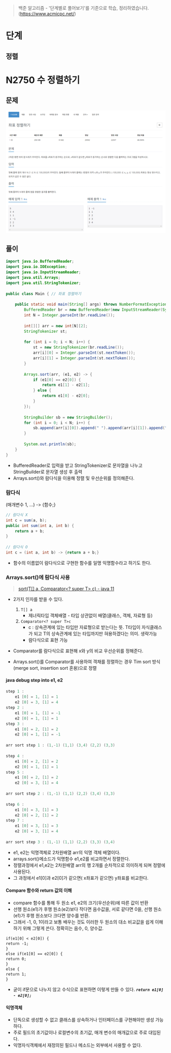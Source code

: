> 백준 알고리즘 - '단계별로 풀어보기'를 기준으로 학습, 정리하였습니다.(https://www.acmicpc.net/)
# 단계 
## 정렬

# N2750 수 정렬하기

## 문제
![](image/2022-01-04-21-15-55.png)
## 풀이
```java
import java.io.BufferedReader;
import java.io.IOException;
import java.io.InputStreamReader;
import java.util.Arrays;
import java.util.StringTokenizer;

public class Main { // 좌표 정렬하기

	public static void main(String[] args) throws NumberFormatException, IOException {
		BufferedReader br = new BufferedReader(new InputStreamReader(System.in));
		int N = Integer.parseInt(br.readLine());

		int[][] arr = new int[N][2];
		StringTokenizer st;

		for (int i = 0; i < N; i++) {
			st = new StringTokenizer(br.readLine());
			arr[i][0] = Integer.parseInt(st.nextToken());
			arr[i][1] = Integer.parseInt(st.nextToken());
		}

		Arrays.sort(arr, (e1, e2) -> {
			if (e1[0] == e2[0]) {
				return e1[1] - e2[1];
			} else {
				return e1[0] - e2[0];
			}
		});

		StringBuilder sb = new StringBuilder();
		for (int i = 0; i < N; i++) {
			sb.append(arr[i][0]).append(" ").append(arr[i][1]).append("\n");
		}

		System.out.println(sb);
	}
}
```
* BufferedReader로 입력을 받고 StringTokenizer로 문자열을 나누고 StringBuilder로 문자열 생성 후 출력
* Arrays.sort()와 람다식을 이용해 정렬 및 우선순위를 정의해준다.

### 람다식
(매개변수 1, ...) -> {함수;}
```java
// 람다식 X
int c = sum(a, b);
public int sum(int a, int b) {
	return a + b;
}
 
// 람다식 O
int c = (int a, int b) -> {return a + b;}
```
* 함수의 이름없이 람다식으로 구현한 함수를 일명 익명함수라고 하기도 한다.

### Arrays.sort()에 람다식 사용
> [sort​(T[] a, Comparator<? super T> c) - java 11](https://docs.oracle.com/en/java/javase/11/docs/api/java.base/java/util/Arrays.html#sort(T[],java.util.Comparator))
* 2가지 인자를 받을 수 있다.
  1. `T[] a `
      * 제너릭타입 객체배열 - 타입 상관없이 배열(클래스, 객체, 자료형 등)
  1. `Comparator<? super T>c`
      * <? super T>c : 상속관계에 있는 타입만 자료형으로 받는다는 뜻.  T타입이 자식클래스가 되고 T의 상속관계에 있는 타입까지만 혀용하겠다는 의미. 생략가능
      * 람다식으로 표현 가능 

* Comparator를 람다식으로 표현해 x와 y의 비교 우선순위를 정해준다.
* Arrays.sort()를 Comparator를 사용하여 객채를 정렬하는 경우 Tim sort 방식(merge sort, insertion sort 혼용)으로 정렬

#### java debug step into e1, e2
```java
step 1 :
    e1 [0] = 1, [1] = 1
    e2 [0] = 3, [1] = 4
step 2 :
    e1 [0] = 1, [1] = -1
    e2 [0] = 1, [1] = 1
step 3 :
    e1 [0] = 2, [1] = 2
    e2 [0] = 1, [1] = -1

arr sort step 1 : (1,-1) (1,1) (3,4) (2,2) (3,3)

step 4 :
    e1 [0] = 2, [1] = 2
    e2 [0] = 1, [1] = 1
step 5 :
    e1 [0] = 2, [1] = 2
    e2 [0] = 3, [1] = 4
    
arr sort step 2 : (1,-1) (1,1) (2,2) (3,4) (3,3)

step 6 :
    e1 [0] = 3, [1] = 3
    e2 [0] = 2, [1] = 2
step 7 :
    e1 [0] = 3, [1] = 3
    e2 [0] = 3, [1] = 4
            
arr sort step 3 : (1,-1) (1,1) (2,2) (3,3) (3,4)    
```
* e1, e2는 익명객체로 2차원배열 arr의 익명 객체 배열이다.
* arrays.sort()메소드가 익명함수 e1,e2를 비교하면서 정렬한다. 
* 정렬과정에서 e1,e2는 2차원배열 arr의 행 2개를 순차적으로 의미하게 되며 정렬에 사용된다.
* 그 과정에서 e1[0]과 e2[0]가 같으면( x좌표가 같으면) y좌표를 비교한다.
  
#### Compare 함수와 return 값의 이해
* compare 함수를 통해 두 원소 e1, e2의 크기(우선순위)에 따른 값이 반환
* 선행 원소(e1)가 후행 원소(e2)보다 작다면 음수값을, 서로 같다면 0을, 선행 원소(e1)가 후행 원소보다 크다면 양수를 반환.
* 그래서 -1, 0, 1이라고 보통 배우는 것도 이러한 두 원소의 대소 비교값을 쉽게 이해하기 위해 그렇게 쓴다. 정확히는 음수, 0, 양수값.
```
if(e1[0] < e2[0]) {
return -1;
}
else if(e1[0] == e2[0]) {
return 0;
}
else {
return 1;
}
```
* 굳이 if문으로 나누지 않고 수식으로 표현하면 이렇게 만들 수 있다.
***`return e1[0] - e2[0];`***


#### 익명객체 
* 단독으로 생성할 수 없고 클래스를 상속하거나 인터페이스를 구현해야만 생성 가능하다.
* 주로 필드의 초기값이나 로컬변수의 초기값, 매개 변수의 매개값으로 주로 대입된다.
* 익명자식객체에서 재정의된 필드나 메소드는 외부에서 사용할 수 없다.
